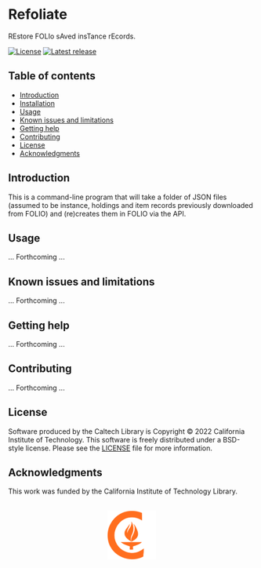 # Refoliate

REstore FOLIo sAved insTance rEcords.

[![License](https://img.shields.io/badge/License-BSD--like-lightgrey.svg?style=flat-square)](https://github.com/caltechlibrary/refoliate/LICENSE)
[![Latest release](https://img.shields.io/github/v/release/caltechlibrary/refoliate.svg?style=flat-square&color=b44e88)](https://github.com/caltechlibrary/refoliate/releases)


## Table of contents

* [Introduction](#introduction)
* [Installation](#installation)
* [Usage](#usage)
* [Known issues and limitations](#known-issues-and-limitations)
* [Getting help](#getting-help)
* [Contributing](#contributing)
* [License](#license)
* [Acknowledgments](#authors-and-acknowledgments)


## Introduction

This is a command-line program that will take a folder of JSON files (assumed to be instance, holdings and item records previously downloaded from FOLIO) and (re)creates them in FOLIO via the API.


## Usage

... Forthcoming ...


## Known issues and limitations

... Forthcoming ...


## Getting help

... Forthcoming ...


## Contributing

... Forthcoming ...


## License

Software produced by the Caltech Library is Copyright © 2022 California Institute of Technology.  This software is freely distributed under a BSD-style license.  Please see the [LICENSE](LICENSE) file for more information.


## Acknowledgments

This work was funded by the California Institute of Technology Library.

<div align="center">
  <br>
  <a href="https://www.caltech.edu">
    <img width="100" height="100" src="https://raw.githubusercontent.com/caltechlibrary/refoliate/main/.graphics/caltech-round.png">
  </a>
</div>
